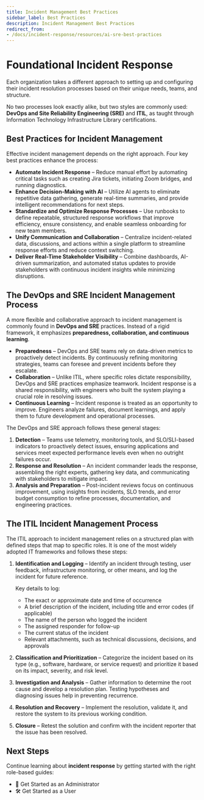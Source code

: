 ```yaml
---
title: Incident Management Best Practices
sidebar_label: Best Practices
description: Incident Management Best Practices
redirect_from:
- /docs/incident-response/resources/ai-sre-best-practices
---
```


# Foundational Incident Response

Each organization takes a different approach to setting up and configuring their incident resolution processes based on their unique needs, teams, and structure.

No two processes look exactly alike, but two styles are commonly used: **DevOps and Site Reliability Engineering (SRE)** and **ITIL**, as taught through Information Technology Infrastructure Library certifications.

## Best Practices for Incident Management

Effective incident management depends on the right approach. Four key best practices enhance the process:

- **Automate Incident Response** – Reduce manual effort by automating critical tasks such as creating Jira tickets, initiating Zoom bridges, and running diagnostics.  
- **Enhance Decision-Making with AI** – Utilize AI agents to eliminate repetitive data gathering, generate real-time summaries, and provide intelligent recommendations for next steps.
- **Standardize and Optimize Response Processes** – Use runbooks to define repeatable, structured response workflows that improve efficiency, ensure consistency, and enable seamless onboarding for new team members.
- **Unify Communication and Collaboration** – Centralize incident-related data, discussions, and actions within a single platform to streamline response efforts and reduce context switching.
- **Deliver Real-Time Stakeholder Visibility** – Combine dashboards, AI-driven summarization, and automated status updates to provide stakeholders with continuous incident insights while minimizing disruptions.  

## The DevOps and SRE Incident Management Process

A more flexible and collaborative approach to incident management is commonly found in **DevOps and SRE** practices. Instead of a rigid framework, it emphasizes **preparedness, collaboration, and continuous learning**.

- **Preparedness** – DevOps and SRE teams rely on data-driven metrics to proactively detect incidents. By continuously refining monitoring strategies, teams can foresee and prevent incidents before they escalate.
- **Collaboration** – Unlike ITIL, where specific roles dictate responsibility, DevOps and SRE practices emphasize teamwork. Incident response is a shared responsibility, with engineers who built the system playing a crucial role in resolving issues.
- **Continuous Learning** – Incident response is treated as an opportunity to improve. Engineers analyze failures, document learnings, and apply them to future development and operational processes.

The DevOps and SRE approach follows these general stages:

1. **Detection** – Teams use telemetry, monitoring tools, and SLO/SLI-based indicators to proactively detect issues, ensuring applications and services meet expected performance levels even when no outright failures occur.  
2. **Response and Resolution** – An incident commander leads the response, assembling the right experts, gathering key data, and communicating with stakeholders to mitigate impact.  
3. **Analysis and Preparation** – Post-incident reviews focus on continuous improvement, using insights from incidents, SLO trends, and error budget consumption to refine processes, documentation, and engineering practices.

## The ITIL Incident Management Process

The ITIL approach to incident management relies on a structured plan with defined steps that map to specific roles. It is one of the most widely adopted IT frameworks and follows these steps:

1. **Identification and Logging** – Identify an incident through testing, user feedback, infrastructure monitoring, or other means, and log the incident for future reference.

   Key details to log:
   - The exact or approximate date and time of occurrence
   - A brief description of the incident, including title and error codes (if applicable)
   - The name of the person who logged the incident
   - The assigned responder for follow-up
   - The current status of the incident
   - Relevant attachments, such as technical discussions, decisions, and approvals

2. **Classification and Prioritization** – Categorize the incident based on its type (e.g., software, hardware, or service request) and prioritize it based on its impact, severity, and risk level.

3. **Investigation and Analysis** – Gather information to determine the root cause and develop a resolution plan. Testing hypotheses and diagnosing issues help in preventing recurrence.

4. **Resolution and Recovery** – Implement the resolution, validate it, and restore the system to its previous working condition.

5. **Closure** – Retest the solution and confirm with the incident reporter that the issue has been resolved.

## Next Steps

Continue learning about **incident response** by getting started with the right role-based guides:

- 🚀 Get Started as an Administrator
- 🛠️ Get Started as a User
